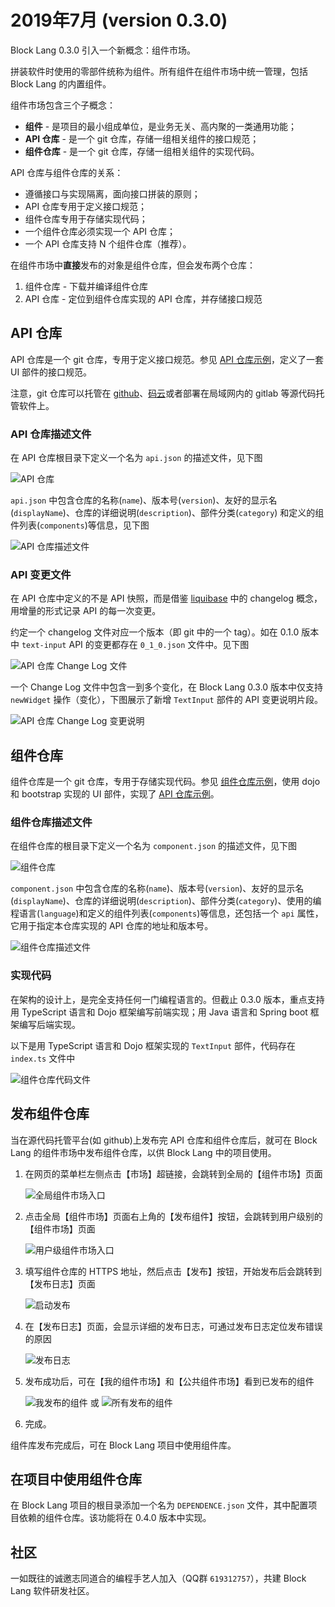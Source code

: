 # 2019年7月 (version 0.3.0)

Block Lang 0.3.0 引入一个新概念：组件市场。

拼装软件时使用的零部件统称为组件。所有组件在组件市场中统一管理，包括 Block Lang 的内置组件。

组件市场包含三个子概念：

* **组件** - 是项目的最小组成单位，是业务无关、高内聚的一类通用功能；
* **API 仓库** - 是一个 git 仓库，存储一组相关组件的接口规范；
* **组件仓库** - 是一个 git 仓库，存储一组相关组件的实现代码。

API 仓库与组件仓库的关系：

* 遵循接口与实现隔离，面向接口拼装的原则；
* API 仓库专用于定义接口规范；
* 组件仓库专用于存储实现代码；
* 一个组件仓库必须实现一个 API 仓库；
* 一个 API 仓库支持 N 个组件仓库（推荐）。

在组件市场中**直接**发布的对象是组件仓库，但会发布两个仓库：

1. 组件仓库 - 下载并编译组件仓库
2. API 仓库 - 定位到组件仓库实现的 API 仓库，并存储接口规范

## API 仓库

API 仓库是一个 git 仓库，专用于定义接口规范。参见 [API 仓库示例](https://github.com/blocklang/api-widgets-bootstrap)，定义了一套 UI 部件的接口规范。

注意，git 仓库可以托管在 [github](https://github.com/)、[码云](https://gitee.com/)或者部署在局域网内的 gitlab 等源代码托管软件上。

### API 仓库描述文件

在 API 仓库根目录下定义一个名为 `api.json` 的描述文件，见下图

![API 仓库](images/0_3_0/ApiRepo.png)

`api.json` 中包含仓库的名称(`name`)、版本号(`version`)、友好的显示名(`displayName`)、仓库的详细说明(`description`)、部件分类(`category`) 和定义的组件列表(`components`)等信息，见下图

![API 仓库描述文件](images/0_3_0/ApiRepoApiJson.png)

### API 变更文件

在 API 仓库中定义的不是 API 快照，而是借鉴 [liquibase](http://www.liquibase.org/) 中的 changelog 概念，用增量的形式记录 API 的每一次变更。

约定一个 changelog 文件对应一个版本（即 git 中的一个 tag）。如在 0.1.0 版本中 `text-input` API 的变更都存在 `0_1_0.json` 文件中。见下图

![API 仓库 Change Log 文件](images/0_3_0/ApiRepoChangeLogFile.png)

一个 Change Log 文件中包含一到多个变化，在 Block Lang 0.3.0 版本中仅支持 `newWidget` 操作（变化），下图展示了新增 `TextInput` 部件的 API 变更说明片段。

![API 仓库 Change Log 变更说明](images/0_3_0/ApiRepoChangeLog.png)

## 组件仓库

组件仓库是一个 git 仓库，专用于存储实现代码。参见 [组件仓库示例](https://github.com/blocklang/widgets-bootstrap)，使用 dojo 和 bootstrap 实现的 UI 部件，实现了 [API 仓库示例](https://github.com/blocklang/api-widgets-bootstrap)。

### 组件仓库描述文件

在组件仓库的根目录下定义一个名为 `component.json` 的描述文件，见下图

![组件仓库](images/0_3_0/ComponentRepo.png)

`component.json` 中包含仓库的名称(`name`)、版本号(`version`)、友好的显示名(`displayName`)、仓库的详细说明(`description`)、部件分类(`category`)、使用的编程语言(`language`)和定义的组件列表(`components`)等信息，还包括一个 `api` 属性，它用于指定本仓库实现的 API 仓库的地址和版本号。

![组件仓库描述文件](images/0_3_0/ComponentRepoComponentJson.png)

### 实现代码

在架构的设计上，是完全支持任何一门编程语言的。但截止 0.3.0 版本，重点支持用 TypeScript 语言和 Dojo 框架编写前端实现；用 Java 语言和 Spring boot 框架编写后端实现。

以下是用 TypeScript 语言和 Dojo 框架实现的 `TextInput` 部件，代码存在 `index.ts` 文件中

![组件仓库代码文件](images/0_3_0/ComponentRepoCodeFile.png)

## 发布组件仓库

当在源代码托管平台(如 github)上发布完 API 仓库和组件仓库后，就可在 Block Lang 的组件市场中发布组件仓库，以供 Block Lang 中的项目使用。

1. 在网页的菜单栏左侧点击【市场】超链接，会跳转到全局的【组件市场】页面

   ![全局组件市场入口](images/0_3_0/HeaderMarketplace.png)

2. 点击全局【组件市场】页面右上角的【发布组件】按钮，会跳转到用户级别的【组件市场】页面

   ![用户级组件市场入口](images/0_3_0/ViewMarketplace.png)

3. 填写组件仓库的 HTTPS 地址，然后点击【发布】按钮，开始发布后会跳转到【发布日志】页面

   ![启动发布](images/0_3_0/MarketplaceToPublish.png)

4. 在【发布日志】页面，会显示详细的发布日志，可通过发布日志定位发布错误的原因

   ![发布日志](images/0_3_0/MarketplacePublishLog.png)

5. 发布成功后，可在【我的组件市场】和【公共组件市场】看到已发布的组件

   ![我发布的组件](images/0_3_0/MarketplaceUserComponentRepos.png)
   或
   ![所有发布的组件](images/0_3_0/MarketplaceComponentRepos.png)

6. 完成。

组件库发布完成后，可在 Block Lang 项目中使用组件库。

## 在项目中使用组件仓库

在 Block Lang 项目的根目录添加一个名为 `DEPENDENCE.json` 文件，其中配置项目依赖的组件仓库。该功能将在 0.4.0 版本中实现。

## 社区

一如既往的诚邀志同道合的编程手艺人加入（QQ群 `619312757`），共建 Block Lang 软件研发社区。
